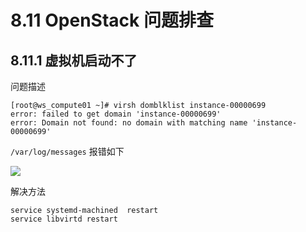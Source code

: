 # 8.11 OpenStack 问题排查

## 8.11.1 虚拟机启动不了

问题描述

```
[root@ws_compute01 ~]# virsh domblklist instance-00000699
error: failed to get domain 'instance-00000699'
error: Domain not found: no domain with matching name 'instance-00000699'
```

`/var/log/messages` 报错如下

![](http://image.python-online.cn/20190530175817.png)

解决方法

```
service systemd-machined  restart
service libvirtd restart
```

